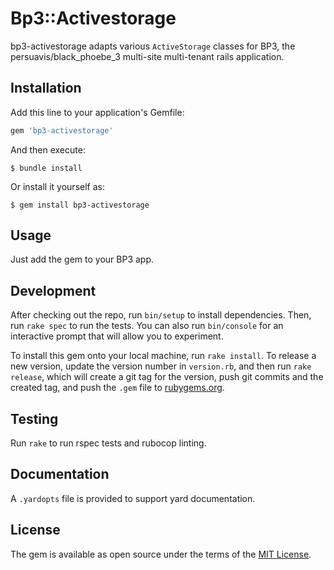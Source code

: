 # Bp3::Activestorage

bp3-activestorage adapts various `ActiveStorage` classes for BP3, the persuavis/black_phoebe_3
multi-site multi-tenant rails application.

## Installation

Add this line to your application's Gemfile:

```ruby
gem 'bp3-activestorage'
```

And then execute:

    $ bundle install

Or install it yourself as:

    $ gem install bp3-activestorage

## Usage

Just add the gem to your BP3 app.

## Development

After checking out the repo, run `bin/setup` to install dependencies. Then, 
run `rake spec` to run the tests. You can also run `bin/console` for an 
interactive prompt that will allow you to experiment.

To install this gem onto your local machine, run `rake install`. To release a 
new version, update the version number in `version.rb`, and then run 
`rake release`, which will create a git tag for the version, push git 
commits and the created tag, and push the `.gem` file to [rubygems.org](https://rubygems.org).

## Testing
Run `rake` to run rspec tests and rubocop linting.

## Documentation
A `.yardopts` file is provided to support yard documentation.

## License

The gem is available as open source under the terms of the [MIT License](https://opensource.org/licenses/MIT).
